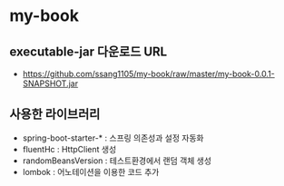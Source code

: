 # my-book
## executable-jar 다운로드 URL 
* https://github.com/ssang1105/my-book/raw/master/my-book-0.0.1-SNAPSHOT.jar

## 사용한 라이브러리
* spring-boot-starter-* : 스프링 의존성과 설정 자동화
* fluentHc : HttpClient 생성
* randomBeansVersion : 테스트환경에서 랜덤 객체 생성
* lombok : 어노테이션을 이용한 코드 추가
